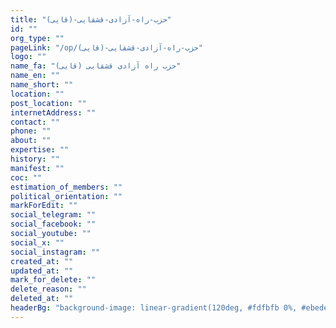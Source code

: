 ```yaml
---
title: "حزب-راه-آزادی-قشقایی-(قایی)"
id: ""
org_type: ""
pageLink: "/op/حزب-راه-آزادی-قشقایی-(قایی)"
logo: ""
name_fa: "حزب راه آزادی قشقایی (قایی)"
name_en: ""
name_short: ""
location: ""
post_location: ""
internetAddress: ""
contact: ""
phone: ""
about: ""
expertise: ""
history: ""
manifest: ""
coc: ""
estimation_of_members: ""
political_orientation: ""
markForEdit: ""
social_telegram: ""
social_facebook: ""
social_youtube: ""
social_x: ""
social_instagram: ""
created_at: ""
updated_at: ""
mark_for_delete: ""
delete_reason: ""
deleted_at: ""
headerBg: "background-image: linear-gradient(120deg, #fdfbfb 0%, #ebedee 100%);"
---
```

